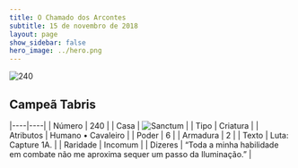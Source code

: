 ```yaml
---
title: O Chamado dos Arcontes
subtitle: 15 de novembro de 2018
layout: page
show_sidebar: false
hero_image: ../hero.png
---
```


![240](https://cdn.keyforgegame.com/media/card_front/pt/341_240_C7P8FX9FVPXV_pt.png)

## Campeã Tabris

|----|----|
| Número | 240 |
| Casa | ![Sanctum](https://archonarcana.com/images/thumb/c/c7/Sanctum.png/22px-Sanctum.png "Santuário") |
| Tipo | Criatura |
| Atributos | Humano • Cavaleiro |
| Poder | 6 |
| Armadura | 2 |
| Texto | Luta: Capture 1A. |
| Raridade | Incomum |
| Dizeres | “Toda a minha habilidade em combate não me aproxima sequer um passo da Iluminação.” |
